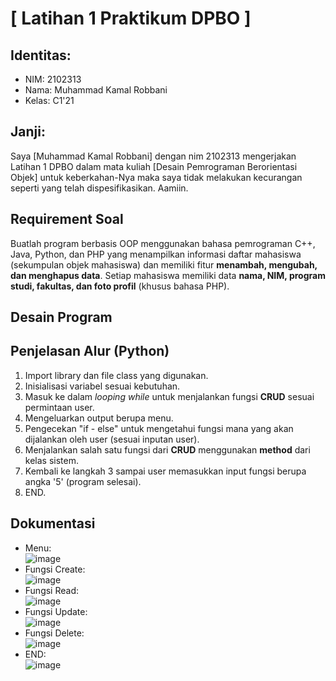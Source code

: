 # [ Latihan 1 Praktikum DPBO ]

## Identitas:
- NIM: 2102313
- Nama: Muhammad Kamal Robbani
- Kelas: C1'21

## Janji:
Saya [Muhammad Kamal Robbani] dengan nim 2102313 mengerjakan Latihan 1 DPBO dalam mata kuliah 
[Desain Pemrograman Berorientasi Objek] untuk keberkahan-Nya maka saya tidak melakukan 
kecurangan seperti yang telah dispesifikasikan. Aamiin.

## Requirement Soal
Buatlah program berbasis OOP menggunakan bahasa pemrograman C++, Java,
Python, dan PHP yang menampilkan informasi daftar mahasiswa (sekumpulan
objek mahasiswa) dan memiliki fitur **menambah, mengubah, dan menghapus data**.
Setiap mahasiswa memiliki data **nama, NIM, program studi, fakultas, dan foto profil**
(khusus bahasa PHP).

## Desain Program

## Penjelasan Alur (Python)
1. Import library dan file class yang digunakan.
2. Inisialisasi variabel sesuai kebutuhan.
3. Masuk ke dalam *looping while* untuk menjalankan fungsi **CRUD** sesuai permintaan user.
4. Mengeluarkan output berupa menu.
5. Pengecekan "if - else" untuk mengetahui fungsi mana yang akan dijalankan oleh user (sesuai inputan user).
6. Menjalankan salah satu fungsi dari **CRUD** menggunakan **method** dari kelas sistem.
7. Kembali ke langkah 3 sampai user memasukkan input fungsi berupa angka '5' (program selesai).
8. END.

## Dokumentasi
- Menu:<br>
![image](https://user-images.githubusercontent.com/101335350/219004704-4a7e0276-0e7d-4375-bfb9-f96b0ea967b7.png)
- Fungsi Create:<br>
![image](https://user-images.githubusercontent.com/101335350/219004946-c1d29382-881f-4076-bed1-0e8e29787958.png)
- Fungsi Read:<br>
![image](https://user-images.githubusercontent.com/101335350/219005613-3e7fbab0-da44-4de8-80d4-330675c9f032.png)
- Fungsi Update:<br>
![image](https://user-images.githubusercontent.com/101335350/219005165-130f0c83-f27c-441b-ac92-dadb54a68b52.png)
- Fungsi Delete:<br>
![image](https://user-images.githubusercontent.com/101335350/219005770-42685469-41d6-4d13-9a6e-e1eb348ac962.png)
- END:<br>
![image](https://user-images.githubusercontent.com/101335350/219005857-46ce12e3-7610-4e1f-b89a-d6ddb0b1765d.png)
